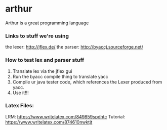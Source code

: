 arthur
======

Arthur is a great programming language

### Links to stuff we're using
the lexer: http://jflex.de/
the parser: http://byaccj.sourceforge.net/

### How to test lex and parser stuff
1. Translate lex via the jflex gui
2. Run the byacc compile thing to translate yacc
3. Compile ur java tester code, which references the Lexer produced from
   yacc.
4. Use it!!!


### Latex Files:

LRM: https://www.writelatex.com/849859spdhtc
Tutorial: https://www.writelatex.com/874610nwktjt
